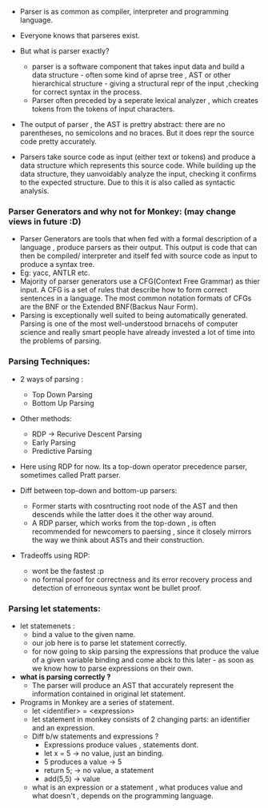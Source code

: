- Parser is as common as compiler, interpreter and programming language. 
- Everyone knows that parseres exist.
- But what is parser exactly?
  - parser is a software component that takes input data and build a data structure - often some kind of aprse tree , AST or other hierarchical structure - giving a structural repr of the input ,checking for correct syntax in the process. 
  - Parser often preceded by a seperate lexical analyzer , which creates tokens from the tokens of input characters.
  
- The output of parser , the AST is prettry abstract: there are no parentheses, no semicolons and no braces. But it does repr the source code pretty accurately.

- Parsers take source code as input (either text or tokens) and produce a data structure which represents this source code. While building up the data structure, they uanvoidably analyze the input, checking it confirms to the expected structure. Due to this it is also called as syntactic analysis.
  
### Parser Generators and why not for Monkey: (may change views in future :D)

- Parser Generators are tools that when fed with a formal description of a language , produce parsers as their output. This output is code that can then be compiled/ interpreter and itself fed with source code as input to produce a syntax tree.
- Eg: yacc, ANTLR etc.
- Majority of parser generators use a CFG(Context Free Grammar) as thier input. A CFG is a set of rules that describe how to form correct sentences in a language. The most common notation formats of CFGs are the BNF or the Extended BNF(Backus Naur Form).
- Parsing is exceptionally well suited to being automatically generated. Parsing is one of the most well-understood brnacehs of computer science and really smart people have already invested a lot of time into the problems of parsing.

### Parsing Techniques:
- 2 ways of parsing :
  - Top Down Parsing
  - Bottom Up Parsing
- Other methods:
  - RDP -> Recurive Descent Parsing 
  - Early Parsing 
  - Predictive Parsing 
  
- Here using RDP for now. Its a top-down operator precedence parser, sometimes called Pratt parser.
- Diff between top-down and bottom-up parsers:
  - Former starts with cosntructing root node of the AST and then descends while the latter does it the other way around.
  - A RDP parser, which works from the top-down , is often recommended for newcomers to paersing , since it closely mirrors the way we think about ASTs and their construction.

- Tradeoffs using RDP:
  - wont be the fastest :p
  - no formal proof for correctness and its error recovery process and detection of erroneous syntax wont be bullet proof.

### Parsing let statements:
- let statemenets :
  - bind a value to the given name.
  - our job here is to parse let statement correctly.
  - for now going to skip parsing the expressions that produce the value of a given variable binding and come abck to this later - as soon as we know how to parse expressions on their own.
- **what is parsing correctly ?**
  - The parser will produce an AST that accurately represent the information contained in original let statement.
- Programs in Monkey are a series of statement.
  - let \<identifier> = \<expression>
  - let statement in monkey consists of 2 changing parts: an identifier and an expression.
  - Diff b/w statements and expressions ?
    - Expressions produce values , statements dont.
    - let x = 5 -> no value, just an binding.
    - 5 produces a value -> 5 
    - return 5; -> no value, a statement 
    - add(5,5) -> value 
  - what is an expression or a statement , what produces value and what doesn't , depends on the programming language.